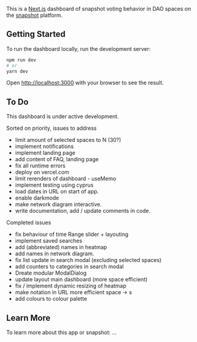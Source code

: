 This is a [Next.js](https://nextjs.org/) dashboard of snapshot voting behavior in DAO spaces on the [snapshot](https://snapshot.org/) platform. 

## Getting Started
To run the dashboard locally, run the development server:

```bash
npm run dev
# or
yarn dev
```

Open [http://localhost:3000](http://localhost:3000) with your browser to see the result.

## To Do 

This dashboard is under active development. 

Sorted on priority, issues to address 
- limit amount of selected spaces to N (30?) 
- implement notifications 
- implement landing page 
- add content of FAQ, landing page 
- fix all runtime errors
- deploy on vercel.com
- limit rerenders of dashboard - useMemo
- implement testing using cyprus  
- load dates in URL on start of app. 
- enable darkmode
- make network diagram interactive.
- write documentation, add / update comments in code.

Completed issues 
- fix behaviour of time Range slider + layouting 
- implement saved searches 
- add (abbreviated) names in heatmap
- add names in network diagram. 
- fix list update in search modal (excluding selected spaces) 
- add counters to categories in search modal 
- Dreate modular ModalDialog 
- update layout main dashboard (more space efficient)
- fix / implement dynamic resizing of heatmap 
- make notation in URL more efficient space -> s 
- add colours to colour palette 

## Learn More

To learn more about this app or snapshot: 
...
